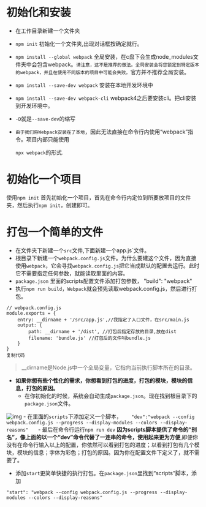# 初始化和安装

- 在工作目录新建一个文件夹

- `npm init` 初始化一个文件夹,出现对话框按确定就行。

- `npm install --global webpack` 全局安装，在c盘下会生成node_modules文件夹中会包含webpack。`请注意，这不是推荐的做法。全局安装会将您锁定到特定版本的webpack，并且在使用不同版本的项目中可能会失败。`官方并不推荐全局安装。

- `npm install --save-dev webpack` 安装在本地开发环境中

- `npm install --save-dev webpack-cli` webpack4之后要安装cli。把cli安装到开发环境中。

- `-D`就是`--save-dev`的缩写

- `由于我们将Webpack安装在了本地`，因此无法直接在命令行内使用“webpack”指令。项目内部只能使用

  `npx webpack`的形式.

# 初始化一个项目

使用`npm init` 首先初始化一个项目，首先在命令行内定位到所要放项目的文件夹，然后执行`npm init`，创建即可。

# 打包一个简单的文件

- 在文件夹下新建一个`src`文件,下面新建一个app.js`文件。
- 根目录下新建一个`webpack.config.js`文件。为什么要建这个文件，因为直接使用`webpack`，它会寻找`webpack.config.js`把它当成默认的配置去运行。此时它不需要指定任何参数，就能读取里面的内容。
- `package.json` 里面的scripts配置文件添加打包参数， "build": "webpack"
- 执行`npm run build`，`Webpack`就会预先读取webpack.config.js，然后进行打包。 

```
// webpack.config.js
module.exports = {
    entry: __dirname + '/src/app.js',//我指定了入口文件，在src/main.js
    output: { 
        path: __dirname + '/dist', //打包后指定存放的目录,放在dist
        filename: 'bundle.js' //打包后的文件叫bundle.js
    }
}
复制代码
```

> __dirname是Node.js中一个全局变量，它指向当前执行脚本所在的目录。

- **如果你想有些个性化的需求，你想看到打包的进度，打包的模块，模块的信息，打包的原因。**
  - 在你初始化的时候，系统会自动生成`package.json`。现在找到根目录下的`package.json`文件。

![img](https://user-gold-cdn.xitu.io/2019/7/1/16bad8c1ca6b5add?imageView2/0/w/1280/h/960/format/webp/ignore-error/1) - 在里面的`scripts`下添加定义一个脚本， `    "dev":"webpack --config webpack.config.js --progress --display-modules --colors --display-reasons"    ` - 最后在命令行运行`npm run dev` **因为scripts脚本提供了命令的“别名”，像上面的以一个“dev”命令代替了一连串的命令，使用起来更为方便**,即便你没有在命令行输入以上的配置，你依然可以看到打包的进度；以看到打包有几个模块，模块的信息；字体为彩色；打包的原因。因为你在配置文件下定义了，就不需要了。

- 添加`start`更简单快捷的执行打包。在`package.json`里找到“scripts”脚本，添加

```
"start": "webpack --config webpack.config.js --progress --display-modules --colors --display-reasons"
```

